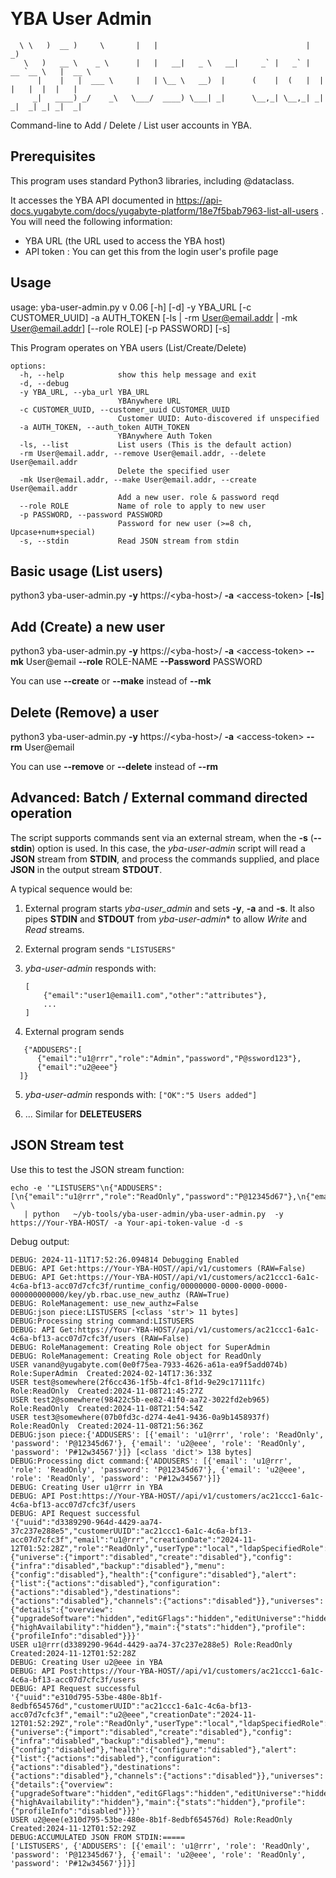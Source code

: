 &nbsp;
# YBA User Admin
      \ \   )  __ )     \       |   |                                 |            _)
       \   )   __ \    _ \      |   |   __|   _ \   __|     _` |   _` |  __ `__ \   |  __ \
          |    |   |  ___ \     |   | \__ \   __)  |      (    |  (   |  |   |   |  |  |   |
         _|   ____) _/    _\   \___/  ____) \___| _|      \__,_| \__,_| _|  _|  _| _| _|  _|

Command-line to Add / Delete / List user accounts in YBA.

## Prerequisites

This program uses standard Python3 libraries, including @dataclass.

It accesses the YBA API documented in https://api-docs.yugabyte.com/docs/yugabyte-platform/18e7f5bab7963-list-all-users .
You will need the following information:
* YBA URL (the URL used to access the YBA host)
* API token : You can get this from the login user's profile page

## Usage
usage: yba-user-admin.py v 0.06 [-h] [-d] -y YBA_URL [-c CUSTOMER_UUID] -a AUTH_TOKEN [-ls | -rm User@email.addr | -mk User@email.addr] [--role ROLE] [-p PASSWORD] [-s]

This Program operates on YBA users (List/Create/Delete)

```
options:
  -h, --help            show this help message and exit
  -d, --debug
  -y YBA_URL, --yba_url YBA_URL
                        YBAnywhere URL
  -c CUSTOMER_UUID, --customer_uuid CUSTOMER_UUID
                        Customer UUID: Auto-discovered if unspecified
  -a AUTH_TOKEN, --auth_token AUTH_TOKEN
                        YBAnywhere Auth Token
  -ls, --list           List users (This is the default action)
  -rm User@email.addr, --remove User@email.addr, --delete User@email.addr
                        Delete the specified user
  -mk User@email.addr, --make User@email.addr, --create User@email.addr
                        Add a new user. role & password reqd
  --role ROLE           Name of role to apply to new user
  -p PASSWORD, --password PASSWORD
                        Password for new user (>=8 ch, Upcase+num+special)
  -s, --stdin           Read JSON stream from stdin
```

## Basic usage (List users)

python3 yba-user-admin.py  **-y** https://\<yba-host\>/ **-a** \<access-token\> [**-ls**]

## Add (Create) a new user

python3 yba-user-admin.py  **-y** https://\<yba-host\>/ **-a** \<access-token\> **--mk** User@email **--role** ROLE-NAME **--Password** PASSWORD

You can use **--create**  or **--make** instead of **--mk**

## Delete (Remove) a user

python3 yba-user-admin.py  **-y** https://\<yba-host\>/ **-a** \<access-token\> **--rm** User@email 

You can use **--remove** or **--delete** instead of **--rm**

## Advanced: Batch / External command directed operation

The script supports commands sent via an external stream, when the **-s** (**--stdin**) option is used.
In this case, the *yba-user-admin* script will read a **JSON** stream from **STDIN**, and process the commands supplied, and place **JSON** in the output stream **STDOUT**.

A typical sequence would be:

1. External program starts *yba-user_admin* and sets **-y**, **-a** and **-s**.
   It also pipes **STDIN** and **STDOUT** from *yba-user-admin** to allow *Write* and *Read* streams.

2. External program sends `"LISTUSERS"`

3. *yba-user-admin* responds with:
    ```
    [
        {"email":"user1@email1.com","other":"attributes"},
        ...
    ]
    ```

4. External program sends
  ```
     {"ADDUSERS":[
        {"email":"u1@rrr","role":"Admin","password","P@ssword123"},
        {"email":"u2@eee"}
    ]}
  ```

5.  *yba-user-admin* responds with: `["OK":"5 Users added"]` 

6.  ... Similar for **DELETEUSERS**
  
## JSON Stream test

Use this to test the JSON stream function:

```
echo -e '"LISTUSERS"\n{"ADDUSERS":[\n{"email":"u1@rrr","role":"ReadOnly","password":"P@12345d67"},\n{"email":"u2@eee","role":"ReadOnly","password":"P#12w34567"}]}' \
   | python   ~/yb-tools/yba-user-admin/yba-user-admin.py  -y https://Your-YBA-HOST/ -a Your-api-token-value -d -s
```
Debug output:
```
DEBUG: 2024-11-11T17:52:26.094814 Debugging Enabled
DEBUG: API Get:https://Your-YBA-HOST//api/v1/customers (RAW=False)
DEBUG: API Get:https://Your-YBA-HOST//api/v1/customers/ac21ccc1-6a1c-4c6a-bf13-acc07d7cfc3f/runtime_config/00000000-0000-0000-0000-000000000000/key/yb.rbac.use_new_authz (RAW=True)
DEBUG: RoleManagement: use_new_authz=False
DEBUG:json piece:LISTUSERS [<class 'str'> 11 bytes]
DEBUG:Processing string command:LISTUSERS
DEBUG: API Get:https://Your-YBA-HOST//api/v1/customers/ac21ccc1-6a1c-4c6a-bf13-acc07d7cfc3f/users (RAW=False)
DEBUG: RoleManagement: Creating Role object for SuperAdmin
DEBUG: RoleManagement: Creating Role object for ReadOnly
USER vanand@yugabyte.com(0e0f75ea-7933-4626-a61a-ea9f5add074b) Role:SuperAdmin  Created:2024-02-14T17:36:33Z
USER test@somewhere(2f6cc436-1f5b-4fc1-8f1d-9e29c17111fc) Role:ReadOnly  Created:2024-11-08T21:45:27Z
USER test2@somewhere(98422c5b-ee82-41f0-aa72-3022fd2eb965) Role:ReadOnly  Created:2024-11-08T21:54:54Z
USER test3@somewhere(07b0fd3c-d274-4e41-9436-0a9b1458937f) Role:ReadOnly  Created:2024-11-08T21:56:36Z
DEBUG:json piece:{'ADDUSERS': [{'email': 'u1@rrr', 'role': 'ReadOnly', 'password': 'P@12345d67'}, {'email': 'u2@eee', 'role': 'ReadOnly', 'password': 'P#12w34567'}]} [<class 'dict'> 138 bytes]
DEBUG:Processing dict command:{'ADDUSERS': [{'email': 'u1@rrr', 'role': 'ReadOnly', 'password': 'P@12345d67'}, {'email': 'u2@eee', 'role': 'ReadOnly', 'password': 'P#12w34567'}]}
DEBUG: Creating User u1@rrr in YBA
DEBUG: API Post:https://Your-YBA-HOST//api/v1/customers/ac21ccc1-6a1c-4c6a-bf13-acc07d7cfc3f/users
DEBUG: API Request successful
'{"uuid":"d3389290-964d-4429-aa74-37c237e288e5","customerUUID":"ac21ccc1-6a1c-4c6a-bf13-acc07d7cfc3f","email":"u1@rrr","creationDate":"2024-11-12T01:52:28Z","role":"ReadOnly","userType":"local","ldapSpecifiedRole":false,"primary":false,"features":{"universe":{"import":"disabled","create":"disabled"},"config":{"infra":"disabled","backup":"disabled"},"menu":{"config":"disabled"},"health":{"configure":"disabled"},"alert":{"list":{"actions":"disabled"},"configuration":{"actions":"disabled"},"destinations":{"actions":"disabled"},"channels":{"actions":"disabled"}},"universes":{"details":{"overview":{"upgradeSoftware":"hidden","editGFlags":"hidden","editUniverse":"hidden","readReplica":"hidden","manageEncryption":"hidden","restartUniverse":"hidden","pausedUniverse":"disabled","deleteUniverse":"hidden","costs":"hidden","systemdUpgrade":"hidden"}},"tableActions":"disabled","actions":"disabled","backup":"disabled"},"administration":{"highAvailability":"hidden"},"main":{"stats":"hidden"},"profile":{"profileInfo":"disabled"}}}'
USER u1@rrr(d3389290-964d-4429-aa74-37c237e288e5) Role:ReadOnly  Created:2024-11-12T01:52:28Z
DEBUG: Creating User u2@eee in YBA
DEBUG: API Post:https://Your-YBA-HOST//api/v1/customers/ac21ccc1-6a1c-4c6a-bf13-acc07d7cfc3f/users
DEBUG: API Request successful
'{"uuid":"e310d795-53be-480e-8b1f-8edbf654576d","customerUUID":"ac21ccc1-6a1c-4c6a-bf13-acc07d7cfc3f","email":"u2@eee","creationDate":"2024-11-12T01:52:29Z","role":"ReadOnly","userType":"local","ldapSpecifiedRole":false,"primary":false,"features":{"universe":{"import":"disabled","create":"disabled"},"config":{"infra":"disabled","backup":"disabled"},"menu":{"config":"disabled"},"health":{"configure":"disabled"},"alert":{"list":{"actions":"disabled"},"configuration":{"actions":"disabled"},"destinations":{"actions":"disabled"},"channels":{"actions":"disabled"}},"universes":{"details":{"overview":{"upgradeSoftware":"hidden","editGFlags":"hidden","editUniverse":"hidden","readReplica":"hidden","manageEncryption":"hidden","restartUniverse":"hidden","pausedUniverse":"disabled","deleteUniverse":"hidden","costs":"hidden","systemdUpgrade":"hidden"}},"tableActions":"disabled","actions":"disabled","backup":"disabled"},"administration":{"highAvailability":"hidden"},"main":{"stats":"hidden"},"profile":{"profileInfo":"disabled"}}}'
USER u2@eee(e310d795-53be-480e-8b1f-8edbf654576d) Role:ReadOnly  Created:2024-11-12T01:52:29Z
DEBUG:ACCUMULATED JSON FROM STDIN:=====
['LISTUSERS', {'ADDUSERS': [{'email': 'u1@rrr', 'role': 'ReadOnly', 'password': 'P@12345d67'}, {'email': 'u2@eee', 'role': 'ReadOnly', 'password': 'P#12w34567'}]}]
```